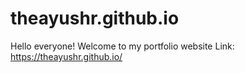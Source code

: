 # theayushr.github.io

Hello everyone! Welcome to my portfolio website Link: https://theayushr.github.io/
